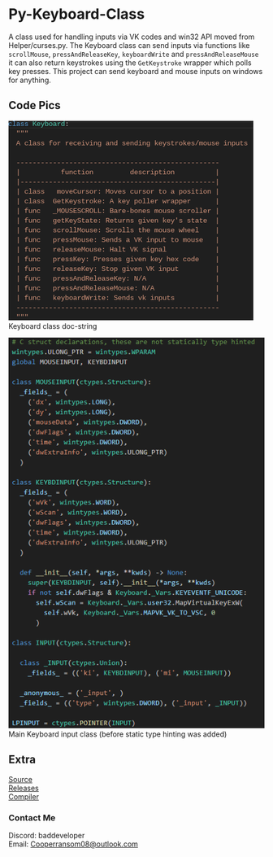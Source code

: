 # Py-Keyboard-Class
A class used for handling inputs via VK codes and win32 API moved from Helper/curses.py. The Keyboard class can send inputs via functions like `scrollMouse`, `pressAndReleaseKey`, `keyboardWrite` and `pressAndReleaseMouse` it can also return keystrokes using the `GetKeystroke` wrapper which polls key presses. This project can send keyboard and mouse inputs on windows for anything.

## Code Pics
![main class doc-string](ignore/keyboard-doc-string.png 'Keyboard class doc-string')  
Keyboard class doc-string

![Keyboard input class](ignore/input-class.png 'class for Keyboard input')  
Main Keyboard input class (before static type hinting was added)

## Extra 
[Source](https://github.com/itzCozi/Py-Keyboard-Class/blob/main/source/py_key.py)  
[Releases](https://github.com/itzCozi/Py-Keyboard-Class/releases)  
[Compiler](https://pypi.org/project/auto-py-to-exe/)  

### Contact Me
Discord: baddeveloper  
Email: Cooperransom08@outlook.com  
